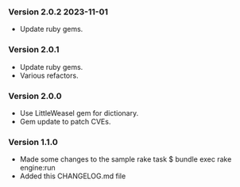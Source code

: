 ### Version 2.0.2 2023-11-01
- Update ruby gems.

### Version 2.0.1
- Update ruby gems.
- Various refactors.

### Version 2.0.0
- Use LittleWeasel gem for dictionary.
- Gem update to patch CVEs.

### Version 1.1.0
- Made some changes to the sample rake task $ bundle exec rake engine:run
- Added this CHANGELOG.md file
